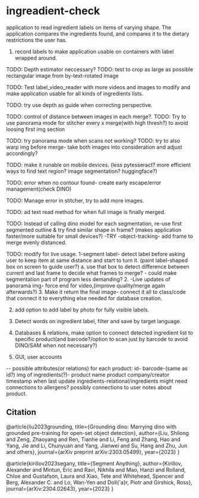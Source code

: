 # ingreadient-check
application to read ingredient labels on items of varying shape.
The application compares the ingredients found, and compares it
to the dietary restrictions the user has.

1) record labels to make application usable on containers with label wrapped around.

TODO: Depth estimator neccessary? 
TODO: test to crop as large as possible rectangular image from by-text-rotated image
 
TODO: Test label_video_reader with more videos and images to modify and make application
      usable for all kinds of ingredients lists.

TODO: try use depth as guide when correcting perspective.

TODO: control of distance between images in each merge?.
TODO: Try to use panorama mode for stitcher every x
      merge(with high thresh?) to avoid loosing first img section

TODO: try panorama mode when scans not working?
TODO: try to also warp img before merge- 
      take both images into consideration and adjust accordingly?

TODO: make it runable on mobile devices.
      (less pytesseract? more efficient ways to find text region? image segmentation? huggingface?)

TODO: error when no contour found- create early escape/error management(check DINO)

TODO: Manage error in stitcher, try to add more images.

TODO: ad text read method for when full image is finally merged.

TODO: Instead of calling dino model for each segmentation, re-use first segmented outline & try
      find similar shape in frame? (makes application faster/more suitable for small devices?)
      -TRY -object-tracking- add frame to merge evenly distanced.

TODO: modify for live usage.
      1-segment label- detect label before asking user to keep item at same distance
      and start to turn it. (paint label-shaped box on screen to guide user?)
            a. use that box to detect difference between current and last frame to decide
               what frames to merge? - could make segmentation part of program less demanding?
      2. -Live updates of panorama img- force end for video,(improve quality/merge again afterwards?)
      3. Make it return the final image- connect it all to class/code that connect it to everything else
         needed for database creation.

2) add option to add label by photo for fully visible labels.

3) Detect words on ingredient label, filter and save by target language.

4) Databases & relations, make option to connect detected ingredient list to specific product(and barcode?/option to scan just by barcode to avoid DINO/SAM when not necessary?)

5) GUI, user accounts

-- possible attributes(or relations) for each product:
   id-
   barcode-(same as id?)
   img of ingredients(?)-
   product name
   product company/creator
   timestamp when last update
   ingredients-relational/ingredients might need connections to allergens?
   possibly connections to user notes about product.

## Citation
@article{liu2023grounding,
  title={Grounding dino: Marrying dino with grounded pre-training for open-set object detection},
  author={Liu, Shilong and Zeng, Zhaoyang and Ren, Tianhe and Li, Feng and Zhang, Hao and Yang, Jie and Li, Chunyuan and Yang, Jianwei and Su, Hang and Zhu, Jun and others},
  journal={arXiv preprint arXiv:2303.05499},
  year={2023}
}

@article{kirillov2023segany,
  title={Segment Anything},
  author={Kirillov, Alexander and Mintun, Eric and Ravi, Nikhila and Mao, Hanzi and Rolland, Chloe and Gustafson, Laura and Xiao, Tete and Whitehead, Spencer and Berg, Alexander C. and Lo, Wan-Yen and Doll{\'a}r, Piotr and Girshick, Ross},
  journal={arXiv:2304.02643},
  year={2023}
}
